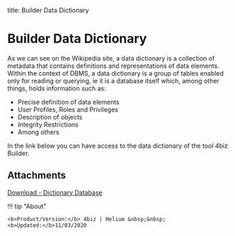 title: Builder Data Dictionary

# Builder Data Dictionary

As we can see on the Wikipedia site, a data dictionary is a collection of metadata that contains definitions and representations of data elements. Within the context of DBMS, a data dictionary is a group of tables enabled only for reading or querying, ie it is a database itself which, among other things, holds information such as:

- Precise definition of data elements
- User Profiles, Roles and Privileges
- Description of objects
- Integrity Restrictions
- Among others

In the link below you can have access to the data dictionary of the tool 4biz Builder.

## Attachments

[Download - Dictionary Database][1]

[1]:/en-us/builder/images/database-dictionary.rtf  

!!! tip "About"

    <b>Product/Version:</b> 4biz | Helium &nbsp;&nbsp;
    <b>Updated:</b>11/03/2020 